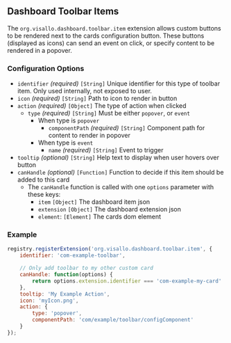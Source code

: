 ## Dashboard Toolbar Items

The `org.visallo.dashboard.toolbar.item` extension allows custom buttons to be rendered next to the cards configuration button. These buttons (displayed as icons) can send an event on click, or specify content to be rendered in a popover.

### Configuration Options

* `identifier` _(required)_ `[String]` Unique identifier for this type of toolbar item. Only used internally, not exposed to user.
* `icon` _(required)_ `[String]` Path to icon to render in button
* `action` _(required)_ `[Object]` The type of action when clicked
    * `type` _(required)_ `[String]` Must be either `popover`, or `event`
        * When type is `popover`
            * `componentPath` _(required)_ `[String]` Component path for content to render in popover
        * When type is `event`
            * `name` _(required)_ `[String]` Event to trigger
* `tooltip` _(optional)_ `[String]` Help text to display when user hovers over button
* `canHandle` _(optional)_ `[Function]` Function to decide if this item should be added to this card
    * The `canHandle` function is called with one `options` parameter with these keys:
        * `item` `[Object]` The dashboard item json
        * `extension` `[Object]` The dashboard extension json
        * `element`: `[Element]` The cards dom element

### Example

```js
registry.registerExtension('org.visallo.dashboard.toolbar.item', {
    identifier: 'com-example-toolbar',

    // Only add toolbar to my other custom card
    canHandle: function(options) {
        return options.extension.identifier === 'com-example-my-card'
    },
    tooltip: 'My Example Action',
    icon: 'myIcon.png',
    action: {
        type: 'popover',
        componentPath: 'com/example/toolbar/configComponent'
    }
});
```

